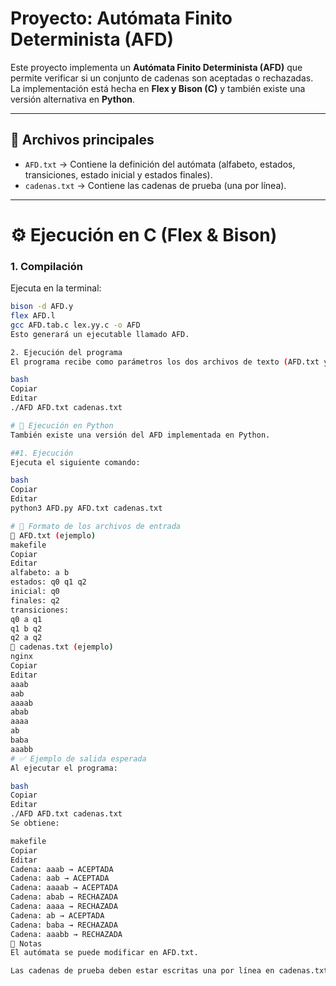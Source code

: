 # Proyecto: Autómata Finito Determinista (AFD)

Este proyecto implementa un **Autómata Finito Determinista (AFD)** que permite verificar si un conjunto de cadenas son aceptadas o rechazadas.  
La implementación está hecha en **Flex y Bison (C)** y también existe una versión alternativa en **Python**.  

---

## 📂 Archivos principales

- `AFD.txt` → Contiene la definición del autómata (alfabeto, estados, transiciones, estado inicial y estados finales).  
- `cadenas.txt` → Contiene las cadenas de prueba (una por línea).  

---

# ⚙️ Ejecución en C (Flex & Bison)

### 1. Compilación
Ejecuta en la terminal:

```bash
bison -d AFD.y
flex AFD.l
gcc AFD.tab.c lex.yy.c -o AFD
Esto generará un ejecutable llamado AFD.

2. Ejecución del programa
El programa recibe como parámetros los dos archivos de texto (AFD.txt y cadenas.txt):

bash
Copiar
Editar
./AFD AFD.txt cadenas.txt

# 🐍 Ejecución en Python
También existe una versión del AFD implementada en Python.

##1. Ejecución
Ejecuta el siguiente comando:

bash
Copiar
Editar
python3 AFD.py AFD.txt cadenas.txt

# 📑 Formato de los archivos de entrada
🔹 AFD.txt (ejemplo)
makefile
Copiar
Editar
alfabeto: a b
estados: q0 q1 q2
inicial: q0
finales: q2
transiciones:
q0 a q1
q1 b q2
q2 a q2
🔹 cadenas.txt (ejemplo)
nginx
Copiar
Editar
aaab
aab
aaaab
abab
aaaa
ab
baba
aaabb
# ✅ Ejemplo de salida esperada
Al ejecutar el programa:

bash
Copiar
Editar
./AFD AFD.txt cadenas.txt
Se obtiene:

makefile
Copiar
Editar
Cadena: aaab → ACEPTADA
Cadena: aab → ACEPTADA
Cadena: aaaab → ACEPTADA
Cadena: abab → RECHAZADA
Cadena: aaaa → RECHAZADA
Cadena: ab → ACEPTADA
Cadena: baba → RECHAZADA
Cadena: aaabb → RECHAZADA
📌 Notas
El autómata se puede modificar en AFD.txt.

Las cadenas de prueba deben estar escritas una por línea en cadenas.txt.

